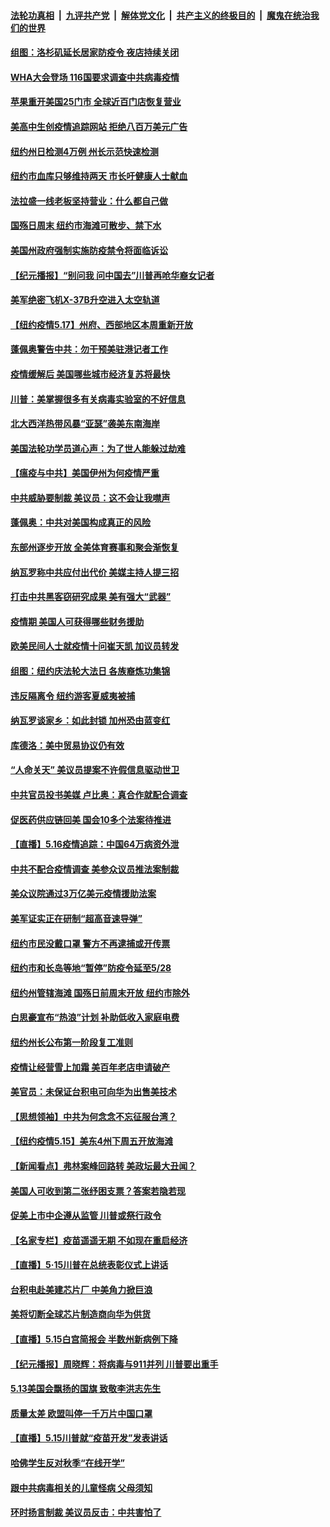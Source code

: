 ####  [法轮功真相](../../../../basic/blob/master/README.md?t=05182102) &nbsp;|&nbsp; [九评共产党](../../../../9ping.md/blob/master/README.md?t=05182102) &nbsp;|&nbsp; [解体党文化](../../../../jtdwh.md/blob/master/README.md?t=05182102)  &nbsp;|&nbsp; [共产主义的终极目的](../../../../gczydzjmd.md/blob/master/README.md?t=05182102) &nbsp;|&nbsp; [魔鬼在统治我们的世界](../../../../mgztzwmdsj.md/blob/master/README.md?t=05182102) 

#### [组图：洛杉矶延长居家防疫令 夜店持续关闭](../pages/nsc412/n12117719.md?t=05182102) 

#### [WHA大会登场 116国要求调查中共病毒疫情](../pages/nsc412/n12117992.md?t=05182102) 

#### [苹果重开美国25门市 全球近百门店恢复营业](../pages/nsc412/n12117850.md?t=05182102) 

#### [美高中生创疫情追踪网站 拒绝八百万美元广告](../pages/nsc412/n12117400.md?t=05182102) 

#### [纽约州日检测4万例  州长示范快速检测](../pages/nsc412/n12117332.md?t=05182102) 

#### [纽约市血库只够维持两天  市长吁健康人士献血](../pages/nsc412/n12117304.md?t=05182102) 

#### [法拉盛一线老板坚持营业：什么都自己做](../pages/nsc412/n12117309.md?t=05182102) 

#### [国殇日周末 纽约市海滩可散步、禁下水](../pages/nsc412/n12117335.md?t=05182102) 

#### [美国州政府强制实施防疫禁令将面临诉讼](../pages/nsc412/n12117166.md?t=05182102) 

#### [【纪元播报】“别问我 问中国去”川普再呛华裔女记者](../pages/nsc412/n12115768.md?t=05182102) 

#### [美军绝密飞机X-37B升空进入太空轨道](../pages/nsc412/n12116995.md?t=05182102) 

#### [【纽约疫情5.17】州府、西部地区本周重新开放](../pages/nsc412/n12116073.md?t=05182102) 

#### [蓬佩奥警告中共：勿干预美驻港记者工作](../pages/nsc412/n12116878.md?t=05182102) 

#### [疫情缓解后 美国哪些城市经济复苏将最快](../pages/nsc412/n12100930.md?t=05182102) 

#### [川普：美掌握很多有关病毒实验室的不好信息](../pages/nsc412/n12116772.md?t=05182102) 

#### [北大西洋热带风暴“亚瑟”袭美东南海岸](../pages/nsc412/n12116746.md?t=05182102) 

#### [美国法轮功学员道心声：为了世人能躲过劫难](../pages/nsc412/n12116667.md?t=05182102) 

#### [【瘟疫与中共】美国伊州为何疫情严重](../pages/nsc412/n12116483.md?t=05182102) 

#### [中共威胁要制裁 美议员：这不会让我噤声](../pages/nsc412/n12116518.md?t=05182102) 

#### [蓬佩奥：中共对美国构成真正的风险](../pages/nsc412/n12116357.md?t=05182102) 

#### [东部州逐步开放 全美体育赛事和聚会渐恢复](../pages/nsc412/n12115047.md?t=05182102) 

#### [纳瓦罗称中共应付出代价 美媒主持人提三招](../pages/nsc412/n12115389.md?t=05182102) 

#### [打击中共黑客窃研究成果 美有强大“武器”](../pages/nsc412/n12110521.md?t=05182102) 

#### [疫情期 美国人可获得哪些财务援助](../pages/nsc412/n12115401.md?t=05182102) 

#### [欧美民间人士就疫情十问崔天凯 加议员转发](../pages/nsc412/n12115226.md?t=05182102) 

#### [组图：纽约庆法轮大法日 各族裔炼功集锦](../pages/nsc412/n12096261.md?t=05182102) 

#### [违反隔离令  纽约游客夏威夷被捕](../pages/nsc412/n12114930.md?t=05182102) 

#### [纳瓦罗谈家乡：如此封锁 加州恐由蓝变红](../pages/nsc412/n12114760.md?t=05182102) 

#### [库德洛：美中贸易协议仍有效](../pages/nsc412/n12114866.md?t=05182102) 

#### [“人命关天” 美议员提案不许假信息驱动世卫](../pages/nsc412/n12114792.md?t=05182102) 

#### [中共官员投书美媒 卢比奥：真合作就配合调查](../pages/nsc412/n12114709.md?t=05182102) 

#### [促医药供应链回美 国会10多个法案待推进](../pages/nsc412/n12114692.md?t=05182102) 

#### [【直播】5.16疫情追踪：中国64万病资外泄](../pages/nsc412/n12114542.md?t=05182102) 

#### [中共不配合疫情调查 美参众议员推法案制裁](../pages/nsc412/n12113326.md?t=05182102) 

#### [美众议院通过3万亿美元疫情援助法案](../pages/nsc412/n12114497.md?t=05182102) 

#### [美军证实正在研制“超高音速导弹”](../pages/nsc412/n12114188.md?t=05182102) 

#### [纽约市民没戴口罩  警方不再逮捕或开传票](../pages/nsc412/n12113855.md?t=05182102) 

#### [纽约市和长岛等地“暂停”防疫令延至5/28](../pages/nsc412/n12113811.md?t=05182102) 

#### [纽约州管辖海滩 国殇日前周末开放   纽约市除外](../pages/nsc412/n12113860.md?t=05182102) 

#### [白思豪宣布“热浪”计划  补助低收入家庭电费](../pages/nsc412/n12113796.md?t=05182102) 

#### [纽约州长公布第一阶段复工准则](../pages/nsc412/n12113906.md?t=05182102) 

#### [疫情让经营雪上加霜 美百年老店申请破产](../pages/nsc412/n12113864.md?t=05182102) 

#### [美官员：未保证台积电可向华为出售美技术](../pages/nsc412/n12113566.md?t=05182102) 

#### [【思想领袖】中共为何念念不忘征服台湾？](../pages/nsc412/n11886913.md?t=05182102) 

#### [【纽约疫情5.15】美东4州下周五开放海滩](../pages/nsc412/n12111652.md?t=05182102) 

#### [【新闻看点】弗林案峰回路转 美政坛最大丑闻？](../pages/nsc412/n12113049.md?t=05182102) 

#### [美国人可收到第二张纾困支票？答案若隐若现](../pages/nsc412/n12113307.md?t=05182102) 

#### [促美上市中企遵从监管 川普或祭行政令](../pages/nsc412/n12113285.md?t=05182102) 

#### [【名家专栏】疫苗遥遥无期 不如现在重启经济](../pages/nsc412/n12110545.md?t=05182102) 

#### [【直播】5·15川普在总统表彰仪式上讲话](../pages/nsc412/n12112699.md?t=05182102) 

#### [台积电赴美建芯片厂 中美角力掀巨浪](../pages/nsc412/n12112963.md?t=05182102) 

#### [美将切断全球芯片制造商向华为供货](../pages/nsc412/n12112865.md?t=05182102) 

#### [【直播】5.15白宫简报会 半数州新病例下降](../pages/nsc412/n12112673.md?t=05182102) 

#### [【纪元播报】周晓辉：将病毒与911并列 川普要出重手](../pages/nsc412/n12110571.md?t=05182102) 

#### [5.13美国会飘扬的国旗 致敬李洪志先生](../pages/nsc412/n12112087.md?t=05182102) 

#### [质量太差 欧盟叫停一千万片中国口罩](../pages/nsc412/n12112723.md?t=05182102) 

#### [【直播】5.15川普就“疫苗开发”发表讲话](../pages/nsc412/n12112672.md?t=05182102) 

#### [哈佛学生反对秋季“在线开学”](../pages/nsc412/n12112797.md?t=05182102) 

#### [跟中共病毒相关的儿童怪病 父母须知](../pages/nsc412/n12112558.md?t=05182102) 

#### [环时扬言制裁 美议员反击：中共害怕了](../pages/nsc412/n12112577.md?t=05182102) 

